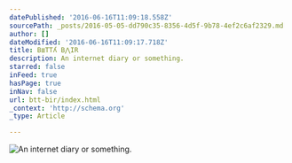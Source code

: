 ```yaml
---
datePublished: '2016-06-16T11:09:18.558Z'
sourcePath: _posts/2016-05-05-dd790c35-8356-4d5f-9b78-4ef2c6af2329.md
author: []
dateModified: '2016-06-16T11:09:17.718Z'
title: B≣TTʎ B⋀IR
description: An internet diary or something.
starred: false
inFeed: true
hasPage: true
inNav: false
url: btt-bir/index.html
_context: 'http://schema.org'
_type: Article

---
```

![An internet diary or something.](https://the-grid-user-content.s3-us-west-2.amazonaws.com/8094ad24-eee6-4130-983b-1699f68e1bfc.jpg)